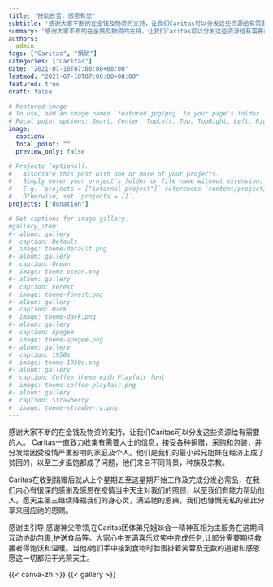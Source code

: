 ```yaml
---
title: '扶助贫苦，感恩有您'
subtitle: '感谢大家不断的在金钱及物资的支持，让我们Caritas可以分发这些资源给有需要的人。 :gift_heart:'
summary: '感谢大家不断的在金钱及物资的支持，让我们Caritas可以分发这些资源给有需要的人。 :gift_heart:'
authors:
- admin
tags: ["Caritas", "捐助"]
categories: ["Caritas"]
date: "2021-07-18T07:00:00+08:00"
lastmod: "2021-07-18T07:00:00+08:00"
featured: true
draft: false

# Featured image
# To use, add an image named `featured.jpg/png` to your page's folder.
# Focal point options: Smart, Center, TopLeft, Top, TopRight, Left, Right, BottomLeft, Bottom, BottomRight
image:
  caption:
  focal_point: ""
  preview_only: false

# Projects (optional).
#   Associate this post with one or more of your projects.
#   Simply enter your project's folder or file name without extension.
#   E.g. `projects = ["internal-project"]` references `content/project/deep-learning/index.md`.
#   Otherwise, set `projects = []`.
projects: ["donation"]

# Set captions for image gallery.
#gallery_item:
#- album: gallery
#  caption: Default
#  image: theme-default.png
#- album: gallery
#  caption: Ocean
#  image: theme-ocean.png
#- album: gallery
#  caption: Forest
#  image: theme-forest.png
#- album: gallery
#  caption: Dark
#  image: theme-dark.png
#- album: gallery
#  caption: Apogee
#  image: theme-apogee.png
#- album: gallery
#  caption: 1950s
#  image: theme-1950s.png
#- album: gallery
#  caption: Coffee theme with Playfair font
#  image: theme-coffee-playfair.png
#- album: gallery
#  caption: Strawberry
#  image: theme-strawberry.png
---
```


感谢大家不断的在金钱及物资的支持，让我们Caritas可以分发这些资源给有需要的人。 Caritas一直致力收集有需要人士的信息，接受各种捐赠，采购和包装，并分发给因受疫情严重影响的家庭及个人。他们是我们的最小弟兄姐妹在经济上成了贫困的，以至三歺温饱都成了问题，他们来自不同背景，种族及宗教。

Caritas在收到捐赠后就从上个星期五至这星期开始工作及完成分发必需品，在我们内心有很深的感谢及感恩在疫情当中天主对我们的照顾，以至我们有能力帮助他人。愿天主圣三继续降福我们的身心灵，满溢祂的恩典，我们也慷慨无私的彼此分享来回应祂的恩赐。

感谢主引导,感谢神父帶领,在Caritas团体弟兄姐妹合一精神互相为主服务在这期间互动协助包裹,护送食品等。大家心中充满喜乐欢笑中完成任务,让部分需要期待救援者得饱饫和温暖。当他/她们手中接到食物时脸蛋掛着笑蓉及无数的道谢和感恩愿这一切都归于光荣天主。

{{< canva-zh >}}
{{< gallery >}}
